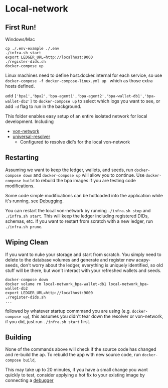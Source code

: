 # Local-network


## First Run!
Windows/Mac
```
cp ./.env-example ./.env
./infra.sh start
export LEDGER_URL=http://localhost:9000
./register-dids.sh
docker-compose up 
```

Linux machines need to define host.docker.internal for each service, so use `docker-compose -f docker-compose-linux.yml up ` which as those extra hosts defined. 

add `['bpa1','bpa2','bpa-agent1','bpa-agent2','bpa-wallet-db1','bpa-wallet-db2']` to `docker-compose up` to  select which logs you want to see, or add `-d` flag to run in the background. 


This folder enables easy setup of an entire isolated network for local development. Including

 - [von-network](https://github.com/bcgov/von-network)
 - [universal-resolver](https://github.com/decentralized-identity/universal-resolver)
    - Configured to resolve did's for the local von-network

## Restarting 
  Assuming we want to keep the ledger, wallets, and seeds, run `docker-compose down` and `docker-compose up` will allow you to continue. Use `docker-compose build` to rebuild the bpa images if you are testing code modifications. 

  Some code simple modifications can be hotloaded into the application while it's running, see [Debugging](../DEBUGGING.md). 

  You can restart the local von-network by running
  `./infra.sh stop` and
  `./infra.sh start`. This will keep the ledger including registered DIDs, schemas, etc. 
  If you want to restart from scratch with a new ledger, run
  `./infra.sh prune`.

## Wiping Clean

  If you want to nuke your storage and start from scratch. You simply need to delete to the database volumes and generate and register new acapy-seeds, don't worry about the ledger, everything is uniquely identified, so old stuff will be there, but won't interact with your refreshed wallets and seeds. 

  ```
  docker-compose down 
  docker volume rm local-network_bpa-wallet-db1 local-network_bpa-wallet-db2
  export LEDGER_URL=http://localhost:9000
  ./register-dids.sh
  ...
  ``` 
  followed by whatever startup commmand you are using (e.g. `docker-compose up`), this assumes you didn't tear down the resolver or von-network, if you did, just run `./infra.sh start` first.
  

## Building
  None of the commands above will check if the source code has changed and re-build the ap. To rebuild the app with new source code, run `docker-compose build`, 

  This may take up to 20 minutes, if you have a small change you want quickly to test, consider applying a hot fix to your existing image by connecting a [debugger](../../docs/DEBUGGING.md)

